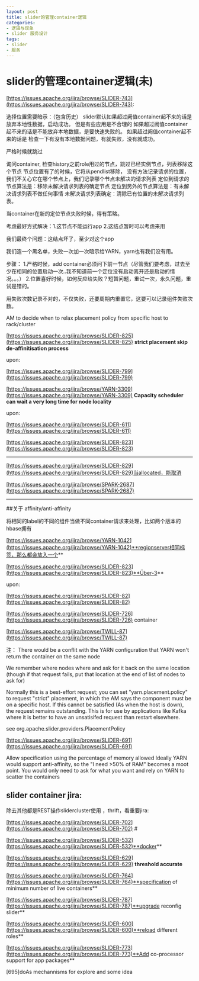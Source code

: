 ```yaml
---
layout: post
title: slider的管理container逻辑
categories:
- 逻辑与现象
- slider 服务设计
tags:
- slider
- 服务
---
```



slider的管理container逻辑(未)
============

[https://issues.apache.org/jira/browse/SLIDER-743](https://issues.apache.org/jira/browse/SLIDER-743):

选择位置需要暗示：（包含历史）
slider默认如果超过阙值container起不来的话是放弃本地性数据，启动成功。
但是有些应用是不合理的
                   如果超过阙值container起不来的话是不能放弃本地数据，是要快速失败的。
                   如果超过阙值container起不来的话是
                   检查一下有没有本地数据问题，有就失败，没有就成功。

严格时候就跳过





询问container, 检查history之前role用过的节点，跳过已经实例节点，列表移除这个节点
节点位置有了的时候，它将从pendlist移除，
没有方法记录请求的位置，我们不关心它在哪个节点上，我们记录哪个节点未解决的请求列表
定位到请求的节点算法是：移除未解决请求列表的确定节点
定位到另外的节点算法是：有未解决请求列表不做任何事情
未解决请求列表确定：清除已有位置的未解决请求列表。

当container在新的定位节点失败时候，得有策略。

考虑最好方式解决：1.这节点不能运行app 2.这结点暂时可以考虑来用

我们最终个问题：这结点坏了，至少对这个app

我们造一个黑名单，失败一次加一次暗示给YARN，yarn也有我们没有用。

步骤：
1.严格时候，add container必须问下前一节点（尽管我们要考虑，过去至少在相同的位置启动一次..我不知道前一个定位没有启动离开还是启动的情况。。。）
2.位置喜好时候，如何反应给失败？短暂问题，重试一次，永久问题，重试是错的。


用失败次数记录不对的，不仅失败，还要周期内重置它，这要可以记录组件失败次数。



AM to decide when to relax placement policy from specific host to rack/cluster



[https://issues.apache.org/jira/browse/SLIDER-825](https://issues.apache.org/jira/browse/SLIDER-825) **strict placement skip de-affinitisation process**

upon:

[https://issues.apache.org/jira/browse/SLIDER-799](https://issues.apache.org/jira/browse/SLIDER-799)

[https://issues.apache.org/jira/browse/YARN-3309](https://issues.apache.org/jira/browse/YARN-3309) **Capacity scheduler can wait a very long time for node locality**


upon:

[https://issues.apache.org/jira/browse/SLIDER-611](https://issues.apache.org/jira/browse/SLIDER-611)

[https://issues.apache.org/jira/browse/SLIDER-823](https://issues.apache.org/jira/browse/SLIDER-823)

-----------
[https://issues.apache.org/jira/browse/SLIDER-829](https://issues.apache.org/jira/browse/SLIDER-829)当allocated，能取消

[https://issues.apache.org/jira/browse/SPARK-2687](https://issues.apache.org/jira/browse/SPARK-2687)




--------------------------------------------------------------------------




##关于 affinity/anti-affinity 


将相同的label的不同的组件当做不同container请求来处理，比如两个版本的hbase拥有

[https://issues.apache.org/jira/browse/YARN-1042](https://issues.apache.org/jira/browse/YARN-1042)**regionserver相同标签，那么都会放入一个**


[https://issues.apache.org/jira/browse/SLIDER-823](https://issues.apache.org/jira/browse/SLIDER-823)**Über-3**

upon:

[https://issues.apache.org/jira/browse/SLIDER-82](https://issues.apache.org/jira/browse/SLIDER-82)

[https://issues.apache.org/jira/browse/SLIDER-726](https://issues.apache.org/jira/browse/SLIDER-726) container

[https://issues.apache.org/jira/browse/TWILL-87](https://issues.apache.org/jira/browse/TWILL-87)

注：
There would be a conflit with the YARN configuration that YARN won't return the container on the same node

We remember where nodes where and ask for it back on the same location (though if that request fails, put that location at the end of list of nodes to ask for)

Normally this is a best-effort request; you can set "yarn.placement.policy" to request "strict" placement, in which the AM says the component must be on a specific host. If this cannot be satisfied (As when the host is down), the request remains outstanding. This is for use by applications like Kafka where it is better to have an unsatisifed request than restart elsewhere.

see org.apache.slider.providers.PlacementPolicy

[https://issues.apache.org/jira/browse/SLIDER-691](https://issues.apache.org/jira/browse/SLIDER-691)

Allow specification using the percentage of memory allowed
Ideally YARN would support anti-affinity, so the "I need >50% of RAM" becomes a moot point. You would only need to ask for what you want and rely on YARN to scatter the containers


slider container jira:
-----

除去其他都是REST操作slidercluster使用 ，thrift，看重要jira:

[https://issues.apache.org/jira/browse/SLIDER-702](https://issues.apache.org/jira/browse/SLIDER-702) #

[https://issues.apache.org/jira/browse/SLIDER-532](https://issues.apache.org/jira/browse/SLIDER-532)**docker**

[https://issues.apache.org/jira/browse/SLIDER-629](https://issues.apache.org/jira/browse/SLIDER-629) **threshold accurate**

[https://issues.apache.org/jira/browse/SLIDER-764](https://issues.apache.org/jira/browse/SLIDER-764)**specification of minimum number of live containers**

[https://issues.apache.org/jira/browse/SLIDER-787](https://issues.apache.org/jira/browse/SLIDER-787)**upgrade reconfig slider**


[https://issues.apache.org/jira/browse/SLIDER-600](https://issues.apache.org/jira/browse/SLIDER-600)**reload different roles**


[https://issues.apache.org/jira/browse/SLIDER-773](https://issues.apache.org/jira/browse/SLIDER-773)**Add co-processor support for app packages**

[695]doAs mechannisms for explore and some idea







